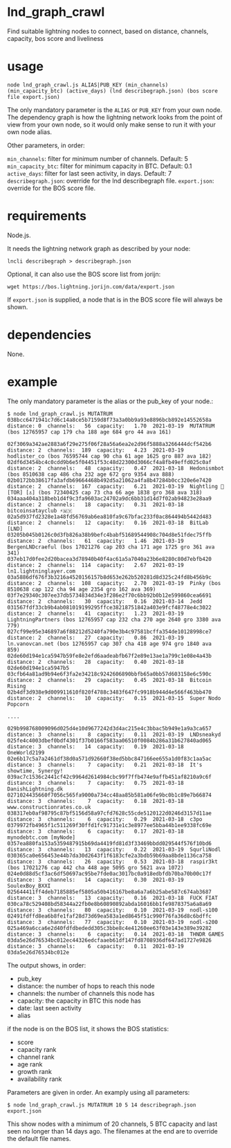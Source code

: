 # lnd_graph_crawl

Find suitable lightning nodes to connect, based on distance, channels, capacity, bos score and liveliness

# usage

```node lnd_graph_crawl.js ALIAS|PUB_KEY (min_channels) (min_capacity_btc) (active_days) (lnd describegraph.json) (bos score file export.json)```

The only mandatory parameter is the `ALIAS` or `PUB_KEY` from your own node. The dependency graph is how the lightning network looks from the point of view from your own node, so it would only make sense to run it with your own node alias.

Other parameters, in order:

`min_channels`: filter for minimum number of channels. Default: 5
`min_capacity_btc`: filter for minimum capacity in BTC. Default: 0.1
`active_days`: filter for last seen activity, in days. Default: 7
`describegraph.json`: override for the lnd describegraph file.
`export.json`: override for the BOS score file.

# requirements

Node.js.

It needs the lightning network graph as described by your node:

```lncli describegraph > describegraph.json```

Optional, it can also use the BOS score list from jorijn:

```wget https://bos.lightning.jorijn.com/data/export.json```

If `export.json` is supplied, a node that is in the BOS score file will always be shown.

# dependencies

None.

# example

The only mandatory parameter is the alias or the pub_key of your node.:

```
$ node lnd_graph_crawl.js MUTATRUM
038bcc6471941c7d6c14a8ce5b7159d8f73a3a0bb9a93e8896bcb892e14552658a  distance: 0  channels:   56  capacity:   1.70  2021-03-19  MUTATRUM (bos 12765957 cap 179 cha 188 age 684 gro 44 ava 161)

02f3069a342ae2883a6f29e275f06f28a56a6ea2e2d96f5888a3266444dcf542b6  distance: 2  channels:  189  capacity:   4.23  2021-03-19  hodlister_co (bos 76595744 cap 90 cha 61 age 1625 gro 887 ava 182)
02df6d3454bc4c0cdd9b6e5f04451f53c48d22300d3066cf4a8fb49effd025c0af  distance: 2  channels:   48  capacity:   0.47  2021-03-18  Hedonismbot (bos 8510638 cap 486 cha 232 age 672 gro 9354 ava 888)
02b0172bb38617fa3afdb69664468b492d5a21062a4fa8b47284b0cc320e6e7420  distance: 2  channels:  167  capacity:   6.21  2021-03-19  Nightling 🌙 [TOR] [⚓] (bos 72340425 cap 73 cha 66 age 1838 gro 368 ava 318)
034aaa404a318beb1d4f9c3fa9603ac24702a9dc6bb31d14d7f02ab94823e28aa9  distance: 2  channels:   18  capacity:   0.31  2021-03-18  bitcoinsatayclub ⚡🇲🇾
02a5d937fd2328e1a48fd56769ab6ea810fa9c67bfac233f0ac864494b5442d483  distance: 2  channels:   12  capacity:   0.16  2021-03-18  BitLab [LND]
03205b045b0126c0d3fb826a38b9befc4babf51689544908c704d8e51fdec75ffb  distance: 2  channels:   61  capacity:   1.46  2021-03-19  BergenLNDcraeful (bos 17021276 cap 203 cha 171 age 1725 gro 361 ava 341)
037eb17d0fee2d20bacea3d78940b40f4ac61a5a7040a23b6e8280c80d7ebfb420  distance: 2  channels:  114  capacity:   2.67  2021-03-19  ln1.lightninglayer.com
03a5886df676f3b3216a4520156157b8d653e262b520281d8d325c24fd8b456b9c  distance: 2  channels:  108  capacity:   2.70  2021-03-19  Pinky (bos 8510638 cap 122 cha 94 age 2354 gro 162 ava 369)
03f7e29340c307ee37db5734834d34e3f286e2f70c6bb92b0b12e599860cea6691  distance: 2  channels:   30  capacity:   0.16  2021-03-14  Jedd
031567fdf33cb9b4ab081019199295ffce38218751842a403e9fcf48778e4c3022  distance: 2  channels:   41  capacity:   1.23  2021-03-19  LightningPartners (bos 12765957 cap 232 cha 270 age 2640 gro 3380 ava 779)
027cf99e95e346897a6f88212d5240fa790e3b4c97581bcffa354de10128998ce7  distance: 2  channels:   27  capacity:   0.86  2021-03-19  ln.vanovcan.net (bos 12765957 cap 307 cha 418 age 974 gro 1840 ava 859)
02de60d194e1ca5947b59fe8e2efd6aadeabfb67f2e89e13ae1a799c1e08e4a43b  distance: 2  channels:   28  capacity:   0.40  2021-03-18  02de60d194e1ca5947b5
03cfb64a81ad9b94e6f3fa2e34218c9242606890bbfb65a0bb57d603158e6c590c  distance: 2  channels:   29  capacity:   0.45  2021-03-18  Bitcoin Rising
02b4df3d938e9d009911610f820f4788c3483f647fc9918b944d4e566f463bb470  distance: 2  channels:   10  capacity:   0.15  2021-03-15  Super Nodo Popcorn

....

029b998768009096d025d4e10d9677242d3d4ac215e4c3bbac5b949e1a9a3ca657  distance: 3  channels:    8  capacity:   0.11  2021-03-19  LNDsneakyd
025fe4c4003dbef0bdf4301f37b0166f583aa06510f0084b286a31b627840ad065  distance: 3  channels:   14  capacity:   0.19  2021-03-18  OneWorld2199
02e6b17c5a7a2461df38d0a571d92660f38ed5bbc847166ee655a1d0f83c1aa5ac  distance: 3  channels:    7  capacity:   0.21  2021-03-18  It's showtime, Synergy!
039ac7c1536c2441cf42c9964d2614984cbc99f7ffb474e9affb451af8210a9c6f  distance: 3  channels:    7  capacity:   0.75  2021-03-18  DanishLightning.dk
0271024435660f7056c565fa9000a734cc48aa85b581a06fe9bc0b1c89e7b66874  distance: 3  channels:    7  capacity:   0.18  2021-03-18  www.constructionrates.co.uk
038317eb0af98795c87bf5156d58a97cfd7628c55cde5120122d0246d3157d11ae  distance: 3  channels:    6  capacity:   0.29  2021-03-18  c3po
0379972fb4965f1c511269f30ffd1fc91731e1c3e8977ee5bba44b1ee9338fc69e  distance: 3  channels:    6  capacity:   0.17  2021-03-18  mynodebtc.com [myNode]
0357ea880fa153a5359487915b69da4419fd81d3f33469bbdd029544f576f10bd6  distance: 3  channels:   13  capacity:   0.22  2021-03-19  SqurliNodl
030365ca0e656453e44b7da30d2643f1f6183cfe2a3bdb59b69aa8bde1136ca758  distance: 3  channels:   26  capacity:   0.53  2021-03-18  raspir3kt (bos 17021276 cap 442 cha 448 age 5095 gro 5621 ava 1072)
024e0d88d5cf3ac6df50697ac95be7fde0ac3017bc0a918edbfdb70ba70b00c17f  distance: 3  channels:   14  capacity:   0.30  2021-03-19  SoulexBoy_BXXI
025644411ff4deb7185885ef5805a50b416167be8a6a7a6b25abe587c674ab3687  distance: 3  channels:   13  capacity:   0.16  2021-03-18  FUCK FIAT
030ca78c529408bd58344a22fb0e8b60890892abda16016bb1fe9878375a6a8a69  distance: 3  channels:   80  capacity:   0.10  2021-03-19  nodl-s100
02491fdffd8ea6b8fe1faf28d73d69ea583a1ed8645f51c990f76fa36d8c6bdffc  distance: 3  channels:   77  capacity:   0.10  2021-03-19  nodl-s200
025a469a6cca6e2d40fdfdbededd305c3bbe8c4e41260ee63f03e143e389e39282  distance: 3  channels:    6  capacity:   0.14  2021-03-18  THNDR GAMES
03da5e26d76534bc012ec44326edcfaaeb61df147fd8708936df647ad1727e9826  distance: 3  channels:    6  capacity:   0.11  2021-03-19  03da5e26d76534bc012e
```

The output shows, in order:
 - pub_key
 - distance: the number of hops to reach this node
 - channels: the number of channels this node has
 - capacity: the capacity in BTC this node has
 - date: last seen activity
 - alias

if the node is on the BOS list, it shows the BOS statistics:

 - score
 - capacity rank
 - channel rank
 - age rank
 - growth rank
 - availability rank

Parameters are given in order. An examply using all parameters:

```
$ node lnd_graph_crawl.js MUTATRUM 10 5 14 describegraph.json export.json
```

This show nodes with a minimum of 20 channels, 5 BTC capacity and last seen no longer than 14 days ago. The filenames at the end are to override the default file names.
